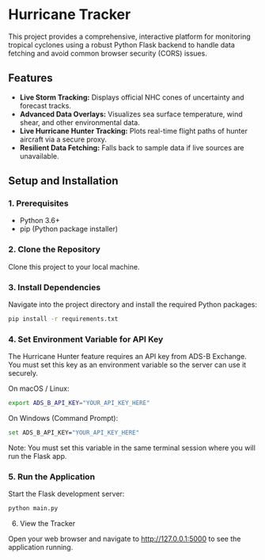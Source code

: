 # Hurricane Tracker

This project provides a comprehensive, interactive platform for monitoring tropical cyclones using a robust Python Flask backend to handle data fetching and avoid common browser security (CORS) issues.

## Features

- **Live Storm Tracking:** Displays official NHC cones of uncertainty and forecast tracks.
- **Advanced Data Overlays:** Visualizes sea surface temperature, wind shear, and other environmental data.
- **Live Hurricane Hunter Tracking:** Plots real-time flight paths of hunter aircraft via a secure proxy.
- **Resilient Data Fetching:** Falls back to sample data if live sources are unavailable.

## Setup and Installation

### 1. Prerequisites
- Python 3.6+
- pip (Python package installer)

### 2. Clone the Repository
Clone this project to your local machine.

### 3. Install Dependencies
Navigate into the project directory and install the required Python packages:
```bash
pip install -r requirements.txt
```

### 4. Set Environment Variable for API Key
The Hurricane Hunter feature requires an API key from ADS-B Exchange. You must set this key as an environment variable so the server can use it securely.

On macOS / Linux:
```bash
export ADS_B_API_KEY="YOUR_API_KEY_HERE"
```
On Windows (Command Prompt):
```bash
set ADS_B_API_KEY="YOUR_API_KEY_HERE"
```
Note: You must set this variable in the same terminal session where you will run the Flask app.

### 5. Run the Application

Start the Flask development server:
```bash
python main.py
```
6. View the Tracker

Open your web browser and navigate to http://127.0.0.1:5000 to see the application running.

